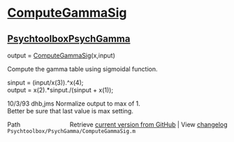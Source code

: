 # [ComputeGammaSig](ComputeGammaSig)
## [Psychtoolbox](Psychtoolbox)[PsychGamma](PsychGamma)

output = [ComputeGammaSig](ComputeGammaSig)(x,input)  
  
Compute the gamma table using sigmoidal function.  
  
sinput = (input/x(3)).^x(4);  
output = x(2).\*sinput./(sinput + x(1));  
  
10/3/93  dhb,jms  Normalize output to max of 1.  
                  Better be sure that last value is max setting.  




<div class="code_header" style="text-align:right;">
  <span style="float:left;">Path&nbsp;&nbsp;</span> <span class="counter">Retrieve <a href=
  "https://raw.github.com/Psychtoolbox-3/Psychtoolbox-3/beta/Psychtoolbox/PsychGamma/ComputeGammaSig.m">current version from GitHub</a> | View <a href=
  "https://github.com/Psychtoolbox-3/Psychtoolbox-3/commits/beta/Psychtoolbox/PsychGamma/ComputeGammaSig.m">changelog</a></span>
</div>
<div class="code">
  <code>Psychtoolbox/PsychGamma/ComputeGammaSig.m</code>
</div>

